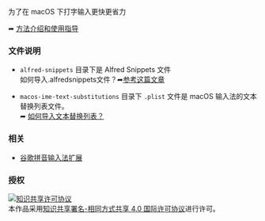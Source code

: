 为了在 macOS 下打字输入更快更省力

➦ [方法介绍和使用指导](https://manual.toulan.fun/series/%E6%89%93%E5%AD%97%E6%9B%B4%E5%BF%AB/)

### 文件说明

- `alfred-snippets` 目录下是 Alfred Snippets 文件  
如何导入.alfredsnippets文件？➦[参考这篇文章](https://manual.toulan.fun/posts/macos-type-arrow-symbol/)

- `macos-ime-text-substitutions` 目录下 `.plist` 文件是 macOS 输入法的文本替换列表文件。  
➦ [如何导入文本替换列表？](https://manual.toulan.fun/posts/macos-text-substitutions-import-and-export/)

### 相关

- [谷歌拼音输入法扩展](https://manual.toulan.fun/posts/google-piyin-ime-extension/)

### 授权
<a rel="license" href="http://creativecommons.org/licenses/by-sa/4.0/"><img alt="知识共享许可协议" style="border-width:0" src="https://i.creativecommons.org/l/by-sa/4.0/80x15.png" /></a><br />本作品采用<a rel="license" href="http://creativecommons.org/licenses/by-sa/4.0/">知识共享署名-相同方式共享 4.0 国际许可协议</a>进行许可。
